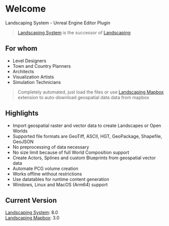 # Welcome

Landscaping System - Unreal Engine Editor Plugin  
> [Landscaping System](https://unrealassetstore.com/product/landscaping-system) is the successor of [Landscaping](https://unrealassetstore.com/product/landscaping-system)

## For whom

- Level Designers
- Town and Country Planners
- Architects
- Visualization Artists
- Simulation Technicians

> Completely automated, just load the files or use [Landscaping Mapbox](https://unrealassetstore.com/product/landscaping-mapbox) extension to auto-download geospatial data data from mapbox

## Highlights

- Import geospatial raster and vector data to create Landscapes or Open Worlds
- Supported file formats are GeoTiff, ASCII, HGT, GeoPackage, Shapefile, GeoJSON
- No preprocessing of data necessary
- No size limit because of full World Composition support
- Create Actors, Splines and custom Blueprints from geospatial vector data
- Automate PCG volume creation
- Works offline without restrictions
- Use datatables for runtime content generation
- Windows, Linux and MacOS (Arm64) support

## Current Version

[Landscaping System](https://unrealassetstore.com/product/landscaping-system): 8.0  
[Landscaping Mapbox](https://unrealassetstore.com/product/landscaping-mapbox): 3.0
